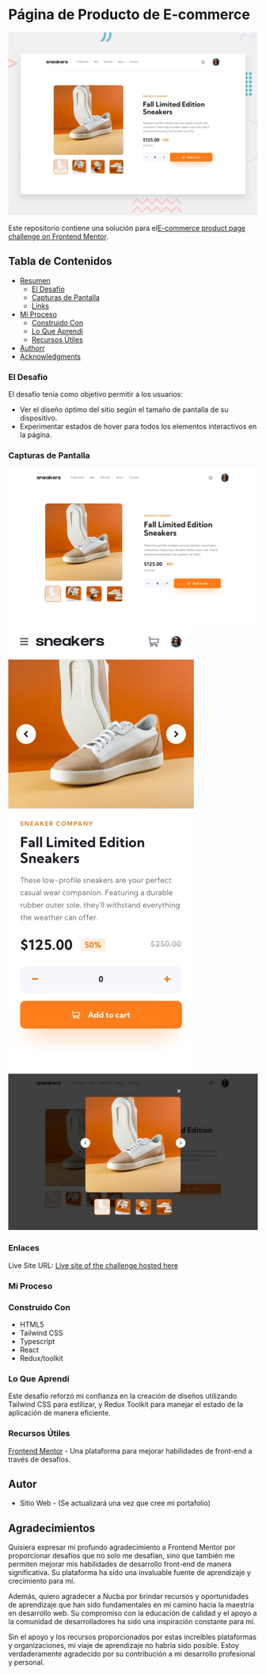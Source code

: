 # Página de Producto de E-commerce

![Design preview for the E-commerce product page coding challenge](public/assets/design/desktop-preview.jpg)

Este repositorio contiene una solución para el[E-commerce product page challenge on Frontend Mentor](https://www.frontendmentor.io/challenges/ecommerce-product-page-UPsZ9MJp6). 

## Tabla de Contenidos

- [Resumen](#Resumen)
  - [El Desafío](#El-Desafío)
  - [Capturas de Pantalla](#Capturas-de-Pantalla)
  - [Links](#links)
- [Mi Proceso](#Mi-Proceso)
  - [Construido Con](#Construido-Con)
  - [Lo Que Aprendí](#Lo-Que-Aprendí)
  - [Recursos Útiles](#Recursos-Útiles)
- [Authorr](#Author)
- [Acknowledgments](#acknowledgments)


### El Desafio

El desafío tenía como objetivo permitir a los usuarios:

- Ver el diseño óptimo del sitio según el tamaño de pantalla de su dispositivo.
- Experimentar estados de hover para todos los elementos interactivos en la página.



### Capturas de Pantalla

![Desktop-view](public/assets/design/desktop-design.jpg)![Mobile-view](public/assets/design/mobile-design.jpg)![Desktop-view](public/assets/design/desktop-design-lightbox.jpg)

### Enlaces

Live Site URL: [Live site of the challenge hosted here](https://)
### Mi Proceso

### Construido Con

- HTML5
- Tailwind CSS 
- Typescript 
- React
- Redux/toolkit



### Lo Que Aprendí

Este desafío reforzó mi confianza en la creación de diseños utilizando Tailwind CSS para estilizar, y Redux Toolkit para manejar el estado de la aplicación de manera eficiente.

 
### Recursos Útiles
 [Frontend Mentor](https://www.frontendmentor.io) - Una plataforma para mejorar habilidades de front-end a través de desafíos.

## Autor

- Sitio Web - (Se actualizará una vez que cree mi portafolio)

## Agradecimientos

Quisiera expresar mi profundo agradecimiento a Frontend Mentor por proporcionar desafíos que no solo me desafían, sino que también me permiten mejorar mis habilidades de desarrollo front-end de manera significativa. Su plataforma ha sido una invaluable fuente de aprendizaje y crecimiento para mí.

Además, quiero agradecer a Nucba por brindar recursos y oportunidades de aprendizaje que han sido fundamentales en mi camino hacia la maestría en desarrollo web. Su compromiso con la educación de calidad y el apoyo a la comunidad de desarrolladores ha sido una inspiración constante para mí.

Sin el apoyo y los recursos proporcionados por estas increíbles plataformas y organizaciones, mi viaje de aprendizaje no habría sido posible. Estoy verdaderamente agradecido por su contribución a mi desarrollo profesional y personal.